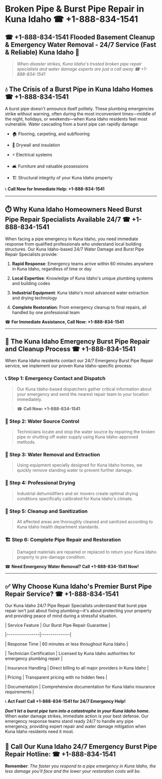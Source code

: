 # Broken Pipe & Burst Pipe Repair in Kuna Idaho ☎ +1-888-834-1541  
## ☎ +1-888-834-1541 Flooded Basement Cleanup & Emergency Water Removal - 24/7 Service (Fast & Reliable) Kuna Idaho 🚨  

> *When disaster strikes, Kuna Idaho's trusted broken pipe repair specialists and water damage experts are just a call away ☎ +1-888-834-1541*  

## 💧 The Crisis of a Burst Pipe in Kuna Idaho Homes ☎ +1-888-834-1541  

A burst pipe doesn't announce itself politely. These plumbing emergencies strike without warning, often during the most inconvenient times—middle of the night, holidays, or weekends—when Kuna Idaho residents feel most vulnerable. Water cascading from a burst pipe can rapidly damage:  

* 🏠 Flooring, carpeting, and subflooring  
* 🧱 Drywall and insulation  
* ⚡ Electrical systems  
* 🛋️ Furniture and valuable possessions  
* 🏗️ Structural integrity of your Kuna Idaho property  

📞 **Call Now for Immediate Help: +1-888-834-1541**  

---  

## ⏱️ Why Kuna Idaho Homeowners Need Burst Pipe Repair Specialists Available 24/7 ☎ +1-888-834-1541  

When facing a pipe emergency in Kuna Idaho, you need immediate response from qualified professionals who understand local building structures. Our Kuna Idaho-based 24/7 Water Damage and Burst Pipe Repair Specialists provide:  

1. **Rapid Response**: Emergency teams arrive within 60 minutes anywhere in Kuna Idaho, regardless of time or day  
2. **Local Expertise**: Knowledge of Kuna Idaho's unique plumbing systems and building codes  
3. **Industrial Equipment**: Kuna Idaho's most advanced water extraction and drying technology  
4. **Complete Restoration**: From emergency cleanup to final repairs, all handled by one professional team  

☎ **For Immediate Assistance, Call Now: +1-888-834-1541**  

---  

## 🔧 The Kuna Idaho Emergency Burst Pipe Repair and Cleanup Process ☎ +1-888-834-1541  

When Kuna Idaho residents contact our 24/7 Emergency Burst Pipe Repair service, we implement our proven Kuna Idaho-specific process:  

### 📞 Step 1: Emergency Contact and Dispatch  
> Our Kuna Idaho-based dispatchers gather critical information about your emergency and send the nearest repair team to your location immediately.  
> ☎ **Call Now: +1-888-834-1541**  

### 🚿 Step 2: Water Source Control  
> Technicians locate and stop the water source by repairing the broken pipe or shutting off water supply using Kuna Idaho-approved methods.  

### 🌊 Step 3: Water Removal and Extraction  
> Using equipment specially designed for Kuna Idaho homes, we quickly remove standing water to prevent further damage.  

### 💨 Step 4: Professional Drying  
> Industrial dehumidifiers and air movers create optimal drying conditions specifically calibrated for Kuna Idaho's climate.  

### 🧼 Step 5: Cleanup and Sanitization  
> All affected areas are thoroughly cleaned and sanitized according to Kuna Idaho health department standards.  

### 🏗️ Step 6: Complete Pipe Repair and Restoration  
> Damaged materials are repaired or replaced to return your Kuna Idaho property to pre-damage condition.  

☎ **Need Emergency Water Removal? Call +1-888-834-1541 Now!**  

---  

## ✅ Why Choose Kuna Idaho's Premier Burst Pipe Repair Service? ☎ +1-888-834-1541  

Our Kuna Idaho 24/7 Pipe Repair Specialists understand that burst pipe repair isn't just about fixing plumbing—it's about protecting your property and providing peace of mind during a stressful situation.  

| Service Feature | Our Burst Pipe Repair Guarantee |  
|-----------------|---------------|  
| Response Time | 60 minutes or less throughout Kuna Idaho |  
| Technician Certification | Licensed by Kuna Idaho authorities for emergency plumbing repair |  
| Insurance Handling | Direct billing to all major providers in Kuna Idaho |  
| Pricing | Transparent pricing with no hidden fees |  
| Documentation | Comprehensive documentation for Kuna Idaho insurance requirements |  

📞 **Act Fast! Call +1-888-834-1541 for 24/7 Emergency Help!**  

***Don't let a burst pipe turn into a catastrophe in your Kuna Idaho home.*** When water damage strikes, immediate action is your best defense. Our emergency response teams stand ready 24/7 to handle any pipe emergency, providing expert repair and water damage mitigation when Kuna Idaho residents need it most.  

## 📱 Call Our Kuna Idaho 24/7 Emergency Burst Pipe Repair Hotline: ☎ +1-888-834-1541  

**Remember**: *The faster you respond to a pipe emergency in Kuna Idaho, the less damage you'll face and the lower your restoration costs will be.*